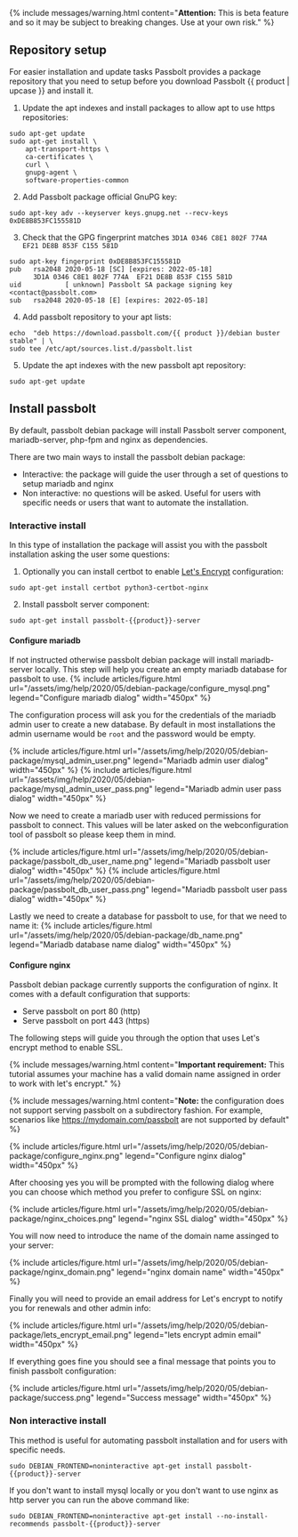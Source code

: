 {% include messages/warning.html
  content="**Attention:** This is beta feature and so it may be subject to breaking changes. Use at your own risk."
%}

## Repository setup

For easier installation and update tasks Passbolt provides a package repository that you need to setup
before you download Passbolt {{ product | upcase }} and install it.

1. Update the apt indexes and install packages to allow apt to use https repositories:

```
sudo apt-get update
sudo apt-get install \
    apt-transport-https \
    ca-certificates \
    curl \
    gnupg-agent \
    software-properties-common
```

2. Add Passbolt package official GnuPG key:

```
sudo apt-key adv --keyserver keys.gnupg.net --recv-keys 0xDE8B853FC155581D
```

3. Check that the GPG fingerprint matches `3D1A 0346 C8E1 802F 774A  EF21 DE8B 853F C155 581D`

```
sudo apt-key fingerprint 0xDE8B853FC155581D
pub   rsa2048 2020-05-18 [SC] [expires: 2022-05-18]
      3D1A 0346 C8E1 802F 774A  EF21 DE8B 853F C155 581D
uid           [ unknown] Passbolt SA package signing key <contact@passbolt.com>
sub   rsa2048 2020-05-18 [E] [expires: 2022-05-18]
```

4. Add passbolt repository to your apt lists:

```
echo  "deb https://download.passbolt.com/{{ product }}/debian buster stable" | \
sudo tee /etc/apt/sources.list.d/passbolt.list
```

5. Update the apt indexes with the new passbolt apt repository:

```
sudo apt-get update
```

## Install passbolt

By default, passbolt debian package will install Passbolt server component, mariadb-server, php-fpm and nginx
as dependencies.

There are two main ways to install the passbolt debian package:

- Interactive: the package will guide the user through a set of questions to setup mariadb and nginx
- Non interactive: no questions will be asked. Useful for users with specific needs or users that want to automate the installation.


### Interactive install

In this type of installation the package will assist you with the passbolt installation asking the user
some questions:


1. Optionally you can install certbot to enable [Let's Encrypt](https://letsencrypt.org/) configuration:

```
sudo apt-get install certbot python3-certbot-nginx
```

2. Install passbolt server component:

```
sudo apt-get install passbolt-{{product}}-server
```

#### Configure mariadb

If not instructed otherwise passbolt debian package will install mariadb-server locally. This step will help you create
an empty mariadb database for passbolt to use.
{% include articles/figure.html url="/assets/img/help/2020/05/debian-package/configure_mysql.png" legend="Configure mariadb dialog" width="450px" %}

The configuration process will ask you for the credentials of the mariadb admin user to create a new database.
By default in most installations the admin username would be `root` and the password would be empty.

{% include articles/figure.html url="/assets/img/help/2020/05/debian-package/mysql_admin_user.png" legend="Mariadb admin user dialog" width="450px" %}
{% include articles/figure.html url="/assets/img/help/2020/05/debian-package/mysql_admin_user_pass.png" legend="Mariadb admin user pass dialog" width="450px" %}

Now we need to create a mariadb user with reduced permissions for passbolt to connect. This values will be later asked on the webconfiguration tool of passbolt so please keep them in mind.

{% include articles/figure.html url="/assets/img/help/2020/05/debian-package/passbolt_db_user_name.png" legend="Mariadb passbolt user dialog" width="450px" %}
{% include articles/figure.html url="/assets/img/help/2020/05/debian-package/passbolt_db_user_pass.png" legend="Mariadb passbolt user pass dialog" width="450px" %}

Lastly we need to create a database for passbolt to use, for that we need to name it:
{% include articles/figure.html url="/assets/img/help/2020/05/debian-package/db_name.png" legend="Mariadb database name dialog" width="450px" %}

#### Configure nginx

Passbolt debian package currently supports the configuration of nginx. It comes with a default configuration that supports:

- Serve passbolt on port 80 (http)
- Serve passbolt on port 443 (https)

The following steps will guide you through the option that uses Let's encrypt method to enable SSL.

{% include messages/warning.html
  content="**Important requirement:** This tutorial assumes your machine has a valid domain name assigned in order to work with let's encrypt."
%}

{% include messages/warning.html
  content="**Note:** the configuration does not support serving passbolt on a subdirectory fashion. For example, scenarios like https://mydomain.com/passbolt are not supported by default"
%}

{% include articles/figure.html url="/assets/img/help/2020/05/debian-package/configure_nginx.png" legend="Configure nginx dialog" width="450px" %}

After choosing yes you will be prompted with the following dialog where you can choose which method you prefer to configure SSL on nginx:

{% include articles/figure.html url="/assets/img/help/2020/05/debian-package/nginx_choices.png" legend="nginx SSL dialog" width="450px" %}

You will now need to introduce the name of the domain name assinged to your server:

{% include articles/figure.html url="/assets/img/help/2020/05/debian-package/nginx_domain.png" legend="nginx domain name" width="450px" %}

Finally you will need to provide an email address for Let's encrypt to notify you for renewals and other admin info:

{% include articles/figure.html url="/assets/img/help/2020/05/debian-package/lets_encrypt_email.png" legend="lets encrypt admin email" width="450px" %}

If everything goes fine you should see a final message that points you to finish passbolt configuration:

{% include articles/figure.html url="/assets/img/help/2020/05/debian-package/success.png" legend="Success message" width="450px" %}

### Non interactive install

This method is useful for automating passbolt installation and for users with specific needs.

```
sudo DEBIAN_FRONTEND=noninteractive apt-get install passbolt-{{product}}-server
```

If you don't want to install mysql locally or you don't want to use nginx as http server you can run the above command like:

```
sudo DEBIAN_FRONTEND=noninteractive apt-get install --no-install-recommends passbolt-{{product}}-server
```
